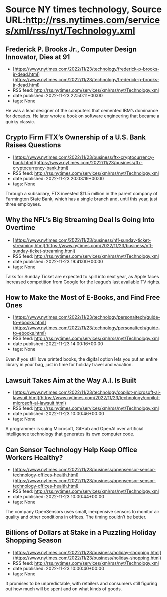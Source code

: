 # Source NY times technology, Source URL:http://rss.nytimes.com/services/xml/rss/nyt/Technology.xml

## Frederick P. Brooks Jr., Computer Design Innovator, Dies at 91
 - [https://www.nytimes.com/2022/11/23/technology/frederick-p-brooks-jr-dead.html](https://www.nytimes.com/2022/11/23/technology/frederick-p-brooks-jr-dead.html)
 - RSS feed: http://rss.nytimes.com/services/xml/rss/nyt/Technology.xml
 - date published: 2022-11-23 22:50:11+00:00
 - tags: None

He was a lead designer of the computers that cemented IBM’s dominance for decades. He later wrote a book on software engineering that became a quirky classic.

## Crypto Firm FTX’s Ownership of a U.S. Bank Raises Questions
 - [https://www.nytimes.com/2022/11/23/business/ftx-cryptocurrency-bank.html](https://www.nytimes.com/2022/11/23/business/ftx-cryptocurrency-bank.html)
 - RSS feed: http://rss.nytimes.com/services/xml/rss/nyt/Technology.xml
 - date published: 2022-11-23 20:03:19+00:00
 - tags: None

Through a subsidiary, FTX invested $11.5 million in the parent company of Farmington State Bank, which has a single branch and, until this year, just three employees.

## Why the NFL’s Big Streaming Deal Is Going Into Overtime
 - [https://www.nytimes.com/2022/11/23/business/nfl-sunday-ticket-streaming.html](https://www.nytimes.com/2022/11/23/business/nfl-sunday-ticket-streaming.html)
 - RSS feed: http://rss.nytimes.com/services/xml/rss/nyt/Technology.xml
 - date published: 2022-11-23 19:41:00+00:00
 - tags: None

Talks for Sunday Ticket are expected to spill into next year, as Apple faces increased competition from Google for the league’s last available TV rights.

## How to Make the Most of E-Books, and Find Free Ones
 - [https://www.nytimes.com/2022/11/23/technology/personaltech/guide-to-ebooks.html](https://www.nytimes.com/2022/11/23/technology/personaltech/guide-to-ebooks.html)
 - RSS feed: http://rss.nytimes.com/services/xml/rss/nyt/Technology.xml
 - date published: 2022-11-23 14:00:16+00:00
 - tags: None

Even if you still love printed books, the digital option lets you put an entire library in your bag, just in time for holiday travel and vacation.

## Lawsuit Takes Aim at the Way A.I. Is Built
 - [https://www.nytimes.com/2022/11/23/technology/copilot-microsoft-ai-lawsuit.html](https://www.nytimes.com/2022/11/23/technology/copilot-microsoft-ai-lawsuit.html)
 - RSS feed: http://rss.nytimes.com/services/xml/rss/nyt/Technology.xml
 - date published: 2022-11-23 10:00:46+00:00
 - tags: None

A programmer is suing Microsoft, GitHub and OpenAI over artificial intelligence technology that generates its own computer code.

## Can Sensor Technology Help Keep Office Workers Healthy?
 - [https://www.nytimes.com/2022/11/23/business/opensensor-sensor-technology-offices-health.html](https://www.nytimes.com/2022/11/23/business/opensensor-sensor-technology-offices-health.html)
 - RSS feed: http://rss.nytimes.com/services/xml/rss/nyt/Technology.xml
 - date published: 2022-11-23 10:00:44+00:00
 - tags: None

The company OpenSensors uses small, inexpensive sensors to monitor air quality and other conditions in offices. The timing couldn’t be better.

## Billions of Dollars at Stake in a Puzzling Holiday Shopping Season
 - [https://www.nytimes.com/2022/11/23/business/holiday-shopping.html](https://www.nytimes.com/2022/11/23/business/holiday-shopping.html)
 - RSS feed: http://rss.nytimes.com/services/xml/rss/nyt/Technology.xml
 - date published: 2022-11-23 10:00:40+00:00
 - tags: None

It promises to be unpredictable, with retailers and consumers still figuring out how much will be spent and on what kinds of goods.
